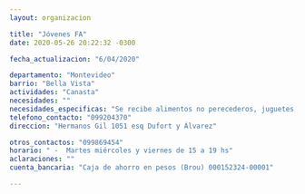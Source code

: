 ```yaml
---
layout: organizacion

title: "Jóvenes FA"
date: 2020-05-26 20:22:32 -0300

fecha_actualizacion: "6/04/2020"

departamento: "Montevideo"
barrio: "Bella Vista"
actividades: "Canasta"
necesidades: ""
necesidades_especificas: "Se recibe alimentos no perecederos, juguetes, ropa, apoyo transporte"
telefono_contacto: "099204370"
direccion: "Hermanos Gil 1051 esq Dufort y Álvarez"

otros_contactos: "099869454"
horario: " -  Martes miércoles y viernes de 15 a 19 hs"
aclaraciones: ""
cuenta_bancaria: "Caja de ahorro en pesos (Brou) 000152324-00001"

---
```

